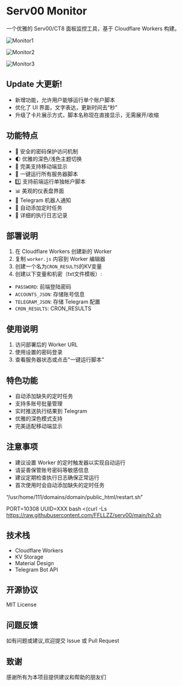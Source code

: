 # Serv00 Monitor

一个优雅的 Serv00/CT8 面板监控工具，基于 Cloudflare Workers 构建。

![Monitor1](/img/1.jpg)

![Monitor2](/img/2.png)

![Monitor3](/img/3.png)

## Update 大更新!
- 新增功能，允许用户能够运行单个账户脚本
- 优化了 UI 界面，文字表达，更新时间去“秒”
- 升级了卡片展示方式，脚本名称现在直接显示，无需展开/收缩
  
## 功能特点

- 🔐 安全的密码保护访问机制
- 🌓 优雅的深色/浅色主题切换
- 📱 完美支持移动端显示
- 🔄 一键运行所有服务器脚本
- 1️⃣ 支持前端运行单独帐户脚本
- 📊 美观的仪表盘界面
- 🤖 Telegram 机器人通知
- 🔧 自动添加定时任务
- 📝 详细的执行日志记录

## 部署说明

1. 在 Cloudflare Workers 创建新的 Worker
2. 复制 `worker.js` 内容到 Worker 编辑器
3. 创建一个名为`CRON_RESULTS`的KV变量
4. 创建以下变量和机密（txt文件模板）:
- `PASSWORD`: 前端登陆密码
- `ACCOUNTS_JSON`: 存储账号信息
- `TELEGRAM_JSON`: 存储 Telegram 配置
- `CRON_RESULTS`: CRON_RESULTS

## 使用说明

1. 访问部署后的 Worker URL
2. 使用设置的密码登录
3. 查看服务器状态或点击"一键运行脚本"

## 特色功能

- 自动添加缺失的定时任务
- 支持多账号批量管理
- 实时推送执行结果到 Telegram
- 优雅的深色模式支持
- 完美适配移动端显示

## 注意事项

- 建议设置 Worker 的定时触发器以实现自动运行
- 请妥善保管账号密码等敏感信息
- 建议定期检查执行日志确保正常运行
- 首次使用时会自动添加缺失的定时任务

“/usr/home/111/domains/domain/public_html/restart.sh”

PORT=10308 UUID=XXX bash <(curl -Ls https://raw.githubusercontent.com/FFLLZZ/serv00/main/h2.sh

## 技术栈

- Cloudflare Workers
- KV Storage
- Material Design
- Telegram Bot API

## 开源协议

MIT License

## 问题反馈

如有问题或建议,欢迎提交 Issue 或 Pull Request

## 致谢

感谢所有为本项目提供建议和帮助的朋友们
